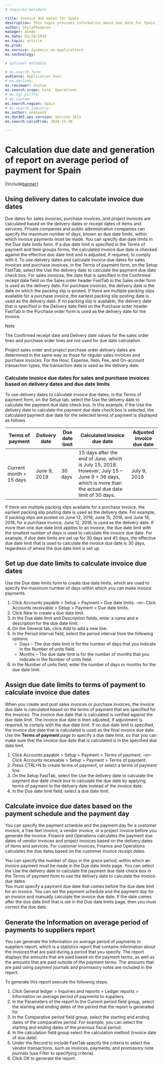 ```yaml
---
# required metadata

title: Invoice due dates for Spain
description: This topic provides information about due date for Spain.
author: ShylaThompson
manager: AnnBe
ms.date: 02/20/2018
ms.topic: article
ms.prod: 
ms.service: dynamics-ax-applications
ms.technology: 

# optional metadata

# ms.search.form: 
audience: Application User
# ms.devlang: 
ms.reviewer: shylaw
ms.search.scope: Core, Operations
# ms.tgt_pltfrm: 
# ms.custom: 
ms.search.region: Spain
# ms.search.industry: 
ms.author: anasyash
ms.dyn365.ops.version: Version 1611
ms.search.validFrom: 2016-11-30

---
```


# Calculation due date and generation of report on average period of payment for Spain
[!include[banner](../includes/banner.md)]

## Using delivery dates to calculate invoice due dates

Due dates for sales invoices, purchase invoices, and project invoices are calculated based on the delivery dates or receipt dates of items and services. Private companies and public administration companies can specify the maximum number of days, known as due date limits, within which invoice payments must be made. You can specify due date limits in the Due date limits form. If a due date limit is specified in the Terms of payment and Item groups forms, the calculated invoice due date is checked against the effective due date limit and is adjusted, if required, to comply with it. 
To use delivery dates and calculate invoice due dates for sales invoices and purchase invoices, in the Terms of payment form, on the Setup FastTab, select the Use the delivery date to calculate the payment due date check box. 
For sales invoices, the date that is specified in the Confirmed receipt date field on the Sales order header FastTab in the Sales order form is used as the delivery date. 
For purchase invoices, the delivery date is the date on which the packing slip is posted. If there are multiple packing slips available for a purchase invoice, the earliest packing slip posting date is used as the delivery date. If no packing slip is available, the delivery date that is specified in the Delivery date field on the Purchase order header FastTab in the Purchase order form is used as the delivery date for the invoice. 
> [!NOTE] 
> The Confirmed receipt date and Delivery date values for the sales order lines and purchase order lines are not used for due date calculation. 

Project sales order and project purchase order delivery dates are determined in the same way as those for regular sales invoices and purchase invoices. For the Hour, Expense, Item, Fee, and On-account transaction types, the transaction date is used as the delivery date. 

### Calculate invoice due dates for sales and purchase invoices based on delivery dates and due date limits

To use delivery dates to calculate invoice due dates, in the Terms of payment form, on the Setup tab, select the Use the delivery date to calculate the payment due date check box. 
In this example, if the Use the delivery date to calculate the payment due date check box is selected, the calculated payment due date for the selected terms of payment is displayed as follows. 

|Terms of payment       |Delivery date |Due date limit |Calculated invoice due date |Adjusted invoice due date |
|-----------------------|--------------|---------------|----------------------------|--------------------------|
|Current month + 15 days |June 9, 2018 |30 days |15 days after the end of June, which is July 15, 2018. However, July 15 – June 9 = 36 days, which is more than the actual due date limit of 30 days. |July 9, 2018 |

If there are multiple packing slips available for a purchase invoice, the earliest packing slip posting date is used as the delivery date. For example, if packing slips are posted on June 12, 2018, June 15, 2018, and June 18, 2018, for a purchase invoice, June 12, 2018, is used as the delivery date. 
If more than one due date limit applies to an invoice, the due date limit with the smallest number of days is used to calculate the invoice due date. For example, if due date limits are set up for 30 days and 45 days, the effective due date limit that is used to calculate the invoice due date is 30 days, regardless of where the due date limit is set up. 

## Set up due date limits to calculate invoice due dates
Use the Due date limits form to create due date limits, which are used to specify the maximum number of days within which you can make invoice payments.  

1. Click Accounts payable > Setup > Payment > Due date limits. 
–or– 
Click Accounts receivable > Setup > Payment > Due date limits. 
2. Click New to create a due date limit. 
3. In the Due date limit and Description fields, enter a name and a description for the due date limit. 
4. On the General tab, click Add to add a new line. 
5. In the Period interval field, select the period interval from the following options: 
    - Days – The due date limit is for the number of days that you indicate in the Number of units field. 
    - Months – The due date limit is for the number of months that you indicate in the Number of units field. 
6. In the Number of units field, enter the number of days or months for the due date limit. 

## Assign due date limits to terms of payment to calculate invoice due dates

When you create and post sales invoices or purchase invoices, the invoice due date is calculated based on the terms of payment that are specified for the invoices. The invoice due date that is calculated is verified against the due date limit. The invoice due date is then adjusted, if adjustment is required, to comply with the due date limit. If no due date limit is specified, the invoice due date that is calculated is used as the final invoice due date. 
Use the **Terms of payment** page to specify a due date limit, so that you can make sure that the invoice due date that is calculated is in the specified due date limit. 
1. Click Accounts payable > Setup > Payment > Terms of payment. 
–or– 
Click Accounts receivable > Setup > Payment > Terms of payment. 
2. Press CTRL+N to create terms of payment, or select a terms of payment line. 
3. On the Setup FastTab, select the Use the delivery date to calculate the payment due date check box to calculate the due date by applying terms of payment to the delivery date instead of the invoice date. 
4. In the Due date limit field, select a due date limit. 

## Calculate invoice due dates based on the payment schedule and the payment day

You can specify the payment schedule and the payment day for a customer invoice, a free text invoice, a vendor invoice, or a project invoice before you generate the invoice. Finance and Operations calculates the payment due dates of vendor invoices and project invoices based on the delivery dates of items and services. For customer invoices, Finance and Operations calculates the due dates based on the customer invoice receipt dates. 

You can specify the number of days in the grace period, within which an invoice payment must be made in the Due date limits page. You can select the Use the delivery date to calculate the payment due date check box in the Terms of payment form to use the delivery date to calculate the invoice due dates.  
You must specify a payment due date that comes before the due date limit for an invoice. You can set the payment schedule and the payment day for an invoice and manually calculate the invoice due date. If the date comes after the due date limit that is set in the Due date limits page, then you must correct the due date. 

## Generate the Information on average period of payments to suppliers report
You can generate the  Information on average period of payments to suppliers report, which is a statistics report that contains information about the invoices that are paid during a period that you specify. The report displays the amounts that are paid based on the payment terms, as well as the amounts that are paid outside of the payment terms. The amounts that are paid using payment journals and promissory notes are included in the report. 

To generate this report execute the following steps: 
1. Click General ledger > Inquiries and reports > Ledger reports > Information on average period of payments to suppliers. 
2. In the Parameters of the report in the Current period field group, select the starting and ending dates of the period that the report is generated for. 
3. In the Comparative period field group, select the starting and ending dates of the comparative period. For example, you can select the starting and ending dates of the previous fiscal period.
5. In the calculation field group select the calculation method (invoice date of due date)  
6. Under the Record to include FastTab specify the criteria to select the vendor transactions, such as invoices, payments, and promissory note journals (use Filter to specifying criteria).  
7. Click OK to generate the report. 
